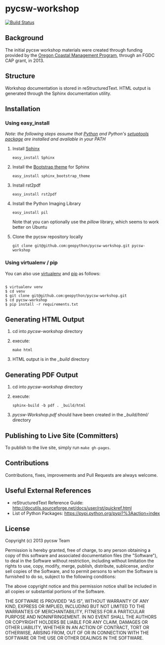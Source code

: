 pycsw-workshop
==============

[![Build Status](https://travis-ci.org/geopython/pycsw-workshop.png?branch=master)](https://travis-ci.org/geopython/pycsw-workshop)

Background
----------

The initial pycsw workshop materials were created through funding provided by the 
[Oregon Coastal Management Program](http://www.oregon.gov/lcd/ocmp/Pages/index.aspx), 
through an FGDC CAP grant, in 2013.

Structure
---------

Workshop documentation is stored in reStructuredText.  HTML output is generated 
through the Sphinx documentation utility.

Installation
------------

### Using easy_install

*Note: the following steps assume that [Python](http://www.python.org/) and
Python's [setuptools package](https://pypi.python.org/pypi/setuptools) are installed 
and available in your PATH*

1. Install [Sphinx](http://sphinx-doc.org/)

     `easy_install Sphinx`
       
2. Install the [Bootstrap theme](https://github.com/ryan-roemer/sphinx-bootstrap-theme#installation) for Sphinx
 
     `easy_install sphinx_bootstrap_theme`

3. Install rst2pdf

     `easy_install rst2pdf`
     
4. Install the Python Imaging Library

     `easy_install pil`
     
   Note that you can optionally use the *pillow* library, which seems to work better on Ubuntu
       
5. Clone the pycsw repository locally

     `git clone git@github.com:geopython/pycsw-workshop.git pycsw-workshop`
     
### Using virtualenv / pip

You can also use [virtualenv](http://www.virtualenv.org/) and [pip](http://www.pip-installer.org/) as follows:

```

$ virtualenv venv
$ cd venv
$ git clone git@github.com:geopython/pycsw-workshop.git
$ cd pycsw-workshop
$ pip install -r requirements.txt

```

       
Generating HTML Output
----------------------

1. cd into *pycsw-workshop* directory

2. execute:

     `make html`
     
3. HTML output is in the *_build* directory

Generating PDF Output
---------------------

1. cd into *pycsw-workshop* directory

2. execute:

     `sphinx-build -b pdf . _build/html`
     
3. *pycsw-Workshop.pdf* should have been created in the *_build/html/* directory

Publishing to Live Site (Committers)
------------------------------------

To publish to the live site, simply run `make gh-pages`.

Contributions
-------------

Contributions, fixes, improvements and Pull Requests are always welcome.


Useful External References
--------------------------

* reStructuredText Reference Guide: http://docutils.sourceforge.net/docs/user/rst/quickref.html
* List of Python Packages: https://pypi.python.org/pypi?%3Aaction=index

License
-------

Copyright (c) 2013 pycsw Team

Permission is hereby granted, free of charge, to any person obtaining a copy
of this software and associated documentation files (the "Software"), to deal
in the Software without restriction, including without limitation the rights
to use, copy, modify, merge, publish, distribute, sublicense, and/or sell
copies of the Software, and to permit persons to whom the Software is
furnished to do so, subject to the following conditions:

The above copyright notice and this permission notice shall be included in
all copies or substantial portions of the Software.

THE SOFTWARE IS PROVIDED "AS IS", WITHOUT WARRANTY OF ANY KIND, EXPRESS OR
IMPLIED, INCLUDING BUT NOT LIMITED TO THE WARRANTIES OF MERCHANTABILITY,
FITNESS FOR A PARTICULAR PURPOSE AND NONINFRINGEMENT. IN NO EVENT SHALL THE
AUTHORS OR COPYRIGHT HOLDERS BE LIABLE FOR ANY CLAIM, DAMAGES OR OTHER
LIABILITY, WHETHER IN AN ACTION OF CONTRACT, TORT OR OTHERWISE, ARISING FROM,
OUT OF OR IN CONNECTION WITH THE SOFTWARE OR THE USE OR OTHER DEALINGS IN
THE SOFTWARE.
